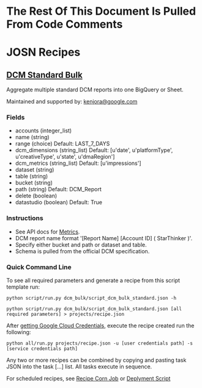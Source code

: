 # The Rest Of This Document Is Pulled From Code Comments

# JOSN Recipes

## [DCM Standard Bulk](dcm_bulk/script_dcm_bulk_standard.json)

Aggregate multiple standard DCM reports into one BigQuery or Sheet.

Maintained and supported by: kenjora@google.com

### Fields

- accounts (integer_list) 
- name (string) 
- range (choice) Default: LAST_7_DAYS
- dcm_dimensions (string_list) Default: [u'date', u'platformType', u'creativeType', u'state', u'dmaRegion']
- dcm_metrics (string_list) Default: [u'impressions']
- dataset (string) 
- table (string) 
- bucket (string) 
- path (string) Default: DCM_Report
- delete (boolean) 
- datastudio (boolean) Default: True

### Instructions

- See API docs for <a href='https://developers.google.com/doubleclick-advertisers/v3.0/dimensions' target='_blank'>Metrics</a>.
- DCM report name format '[Report Name] [Account ID] ( StarThinker )'.
- Specify either bucket and path or dataset and table.
- Schema is pulled from the official DCM specification.

### Quick Command Line

To see all required parameters and generate a recipe from this script template run:

`python script/run.py dcm_bulk/script_dcm_bulk_standard.json -h`

`python script/run.py dcm_bulk/script_dcm_bulk_standard.json [all required parameters] > projects/recipe.json`

After [getting Google Cloud Credentials](/auth/README.md), execute the recipe created run the following:

`python all/run.py projects/recipe.json -u [user credentials path] -s [service credentials path]`

Any two or more recipes can be combined by copying and pasting task JSON into the task [...] list.  All tasks execute in sequence.

For scheduled recipes, see [Recipe Corn Job](/cron/README.md) or [Deplyment Script](/deploy/README.md)

